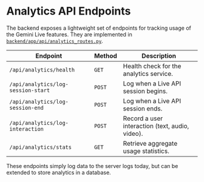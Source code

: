 # Analytics API Endpoints

The backend exposes a lightweight set of endpoints for tracking usage of the Gemini Live features. They are implemented in [`backend/app/api/analytics_routes.py`](../backend/app/api/analytics_routes.py).

| Endpoint | Method | Description |
| -------- | ------ | ----------- |
| `/api/analytics/health` | `GET` | Health check for the analytics service. |
| `/api/analytics/log-session-start` | `POST` | Log when a Live API session begins. |
| `/api/analytics/log-session-end` | `POST` | Log when a Live API session ends. |
| `/api/analytics/log-interaction` | `POST` | Record a user interaction (text, audio, video). |
| `/api/analytics/stats` | `GET` | Retrieve aggregate usage statistics. |

These endpoints simply log data to the server logs today, but can be extended to store analytics in a database.
